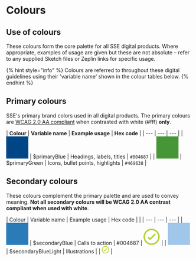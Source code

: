 # Colours

## Use of colours

These colours form the core palette for all SSE digital products. Where appropriate, examples of usage are given but these are not absolute – refer to any supplied Sketch files or Zeplin links for specific usage.

{% hint style="info" %}
Colours are referred to throughout these digital guidelines using their 'variable name' shown in the colour tables below.
{% endhint %}

## Primary colours

SSE's primary brand colors used in all digital products. The primary colours are [WCAG 2.0 AA compliant](https://www.w3.org/TR/WCAG20/#visual-audio-contrast) when contrasted with white \(\#fff\) **only**.

| **Colour** | **Variable name** | **Example usage** | **Hex code** |
| --- | --- | --- |
| ![](../.gitbook/assets/blue.png) | $primaryBlue | Headings, labels, titles | `#004687` |
| ![](../.gitbook/assets/green%20%282%29.png) | $primaryGreen | Icons, bullet points, highlights | `#469638` |

## Secondary colours

These colours complement the primary palette and are used to convey meaning. **Not all secondary colours will be WCAG 2.0 AA contrast compliant when used with white**.

| Colour | Variable name | Example usage | Hex code |  |
| --- | --- | --- |
| ![](../.gitbook/assets/blue%20%282%29.png) | $secondaryBlue | Calls to action | \#004687 | ![](../.gitbook/assets/tick%20%282%29.png) |
| ![](../.gitbook/assets/light-blue.png) | $secondaryBlueLight | Illustrations |  | ![](../.gitbook/assets/tick.png) |

